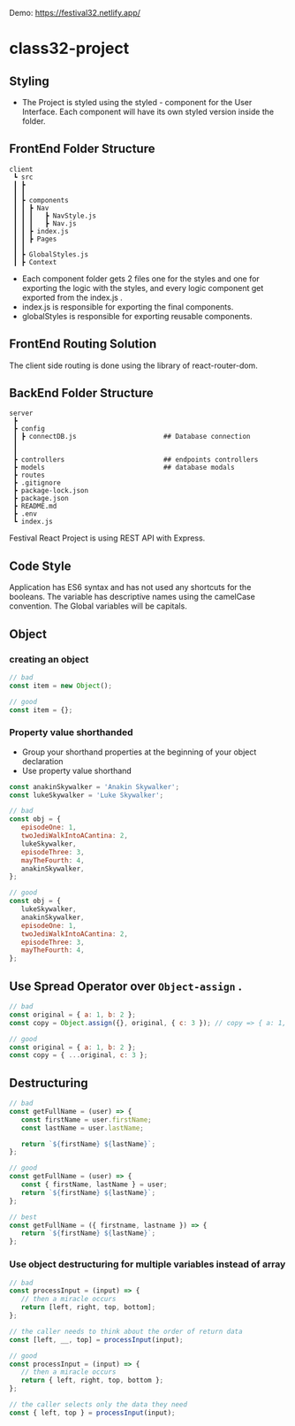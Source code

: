 Demo: https://festival32.netlify.app/


# class32-project

## Styling

-  The Project is styled using the styled - component for the User Interface. Each component will have its own styled version inside the folder.

## FrontEnd Folder Structure

```
client
 ┗ src
 ┃ ┣
 ┃ ┃
 ┃ ┣ components
 ┃ ┃ ┣ Nav
 ┃ ┃ ┃   ┣ NavStyle.js
 ┃ ┃ ┃   ┣ Nav.js
 ┃ ┃ ┣ index.js
 ┃ ┃ ┣ Pages
 ┃ ┃
 ┃ ┣ GlobalStyles.js
 ┃ ┣ Context

```

-  Each component folder gets 2 files one for the styles and one for exporting the logic with the styles, and every logic component get exported from the index.js .
-  index.js is responsible for exporting the final components.
-  globalStyles is responsible for exporting reusable components.

## FrontEnd Routing Solution

The client side routing is done using the library of react-router-dom.

## BackEnd Folder Structure

```
server
 ┣
 ┣ config
 ┃ ┣ connectDB.js                      ## Database connection
 ┃
 ┃
 ┣ controllers                         ## endpoints controllers
 ┣ models                              ## database modals
 ┣ routes
 ┣ .gitignore
 ┣ package-lock.json
 ┣ package.json
 ┣ README.md
 ┣ .env
 ┗ index.js

```

Festival React Project is using REST API with Express.

## Code Style

Application has ES6 syntax and has not used any shortcuts for the booleans. The variable has descriptive names using the camelCase convention. The Global variables will be capitals.

## Object

### creating an object

```javascript
// bad
const item = new Object();

// good
const item = {};
```

### Property value shorthanded

-  Group your shorthand properties at the beginning of your object declaration
-  Use property value shorthand

```javascript
const anakinSkywalker = 'Anakin Skywalker';
const lukeSkywalker = 'Luke Skywalker';

// bad
const obj = {
   episodeOne: 1,
   twoJediWalkIntoACantina: 2,
   lukeSkywalker,
   episodeThree: 3,
   mayTheFourth: 4,
   anakinSkywalker,
};

// good
const obj = {
   lukeSkywalker,
   anakinSkywalker,
   episodeOne: 1,
   twoJediWalkIntoACantina: 2,
   episodeThree: 3,
   mayTheFourth: 4,
};
```

## Use Spread Operator over `Object-assign` .

```javascript
// bad
const original = { a: 1, b: 2 };
const copy = Object.assign({}, original, { c: 3 }); // copy => { a: 1, b: 2, c: 3 }

// good
const original = { a: 1, b: 2 };
const copy = { ...original, c: 3 };
```

## Destructuring

```javascript
// bad
const getFullName = (user) => {
   const firstName = user.firstName;
   const lastName = user.lastName;

   return `${firstName} ${lastName}`;
};

// good
const getFullName = (user) => {
   const { firstName, lastName } = user;
   return `${firstName} ${lastName}`;
};

// best
const getFullName = ({ firstname, lastname }) => {
   return `${firstName} ${lastName}`;
};
```

### Use object destructuring for multiple variables instead of array

```javascript
// bad
const processInput = (input) => {
   // then a miracle occurs
   return [left, right, top, bottom];
};

// the caller needs to think about the order of return data
const [left, __, top] = processInput(input);

// good
const processInput = (input) => {
   // then a miracle occurs
   return { left, right, top, bottom };
};

// the caller selects only the data they need
const { left, top } = processInput(input);
```
